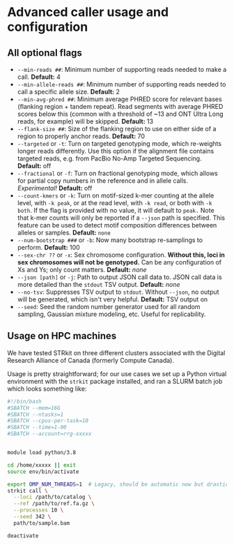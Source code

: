 # Advanced caller usage and configuration


## All optional flags

* `--min-reads ##`: Minimum number of supporting reads needed to make a call. **Default:** 4
* `--min-allele-reads ##`: Minimum number of supporting reads needed to call a specific allele size. 
  **Default:** 2
* `--min-avg-phred ##`: Minimum average PHRED score for relevant bases (flanking region + tandem repeat).
  Read segments with average PHRED scores below this (common with a threshold of ~13 and ONT Ultra Long reads, 
  for example) will be skipped. **Default:** 13
* `--flank-size ##`: Size of the flanking region to use on either side of a region to properly anchor reads. 
  **Default:** 70
* `--targeted` or `-t`: Turn on targeted genotyping mode, which re-weights longer reads differently. Use this option if
  the alignment file contains targeted reads, e.g. from PacBio No-Amp Targeted Sequencing. **Default:** off
* `--fractional` or `-f`: Turn on fractional genotyping mode, which allows for partial copy numbers in the reference and 
  in allele calls. *Experimental!* **Default:** off
* `--count-kmers` or `-k`: Turn on motif-sized k-mer counting at the allele level, with `-k peak`, or at the read 
  level, with `-k read`, or both with `-k both`. If the flag is provided with no value, it will default to `peak.`
  Note that k-mer counts will only be reported if a `--json` path is specified. This feature can be used to detect
  motif composition differences between alleles or samples. **Default:** `none`
* `--num-bootstrap ###` or `-b`: Now many bootstrap re-samplings to perform. **Default:** 100
* `--sex-chr ??` or `-x`: Sex chromosome configuration. **Without this, loci in sex chromosomes will not be genotyped.**
  Can be any configuration of Xs and Ys; only count matters. **Default:** *none*
* `--json [path]` or `-j`: Path to output JSON call data to. JSON call data is more detailed than the `stdout` TSV 
  output. **Default:** *none*
* `--no-tsv`: Suppresses TSV output to `stdout`. Without `--json`, no output will be generated, which isn't very 
  helpful. **Default:** TSV output on
* `--seed`: Seed the random number generator used for all random sampling, Gaussian mixture modeling, etc. 
  Useful for replicability.


## Usage on HPC machines

We have tested STRkit on three different clusters associated with the 
Digital Research Alliance of Canada (formerly Compute Canada). 

Usage is pretty straightforward; for our use cases we set up a Python virtual environment
with the `strkit` package installed, and ran a SLURM batch job which looks something like:

```bash
#!/bin/bash
#SBATCH --mem=16G
#SBATCH --ntasks=1
#SBATCH --cpus-per-task=10
#SBATCH --time=1-00
#SBATCH --account=rrg-xxxxx


module load python/3.8

cd /home/xxxxx || exit
source env/bin/activate

export OMP_NUM_THREADS=1  # Legacy, should be automatic now but drastically improved performance
strkit call \
  --loci /path/to/catalog \
  --ref /path/to/ref.fa.gz \
  --processes 10 \
  --seed 342 \
  path/to/sample.bam

deactivate

```
